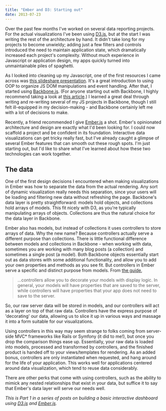 ```yaml
---
title: "Ember and D3: Starting out"
date: 2013-07-23
---
```


Over the past few months I've worked on several data reporting projects. For the actual visualizations I've been using [D3.js](http://www.d3js.org), but at the start I was writing the rest of the architecture by hand. It didn't take long for my projects to become unwieldy; adding just a few filters and controls introduced the need to maintain application state, which dramatically increased each project's complexity. Without much experience in Javascript or application design, my apps quickly turned into unmaintainable piles of spaghetti.

As I looked into cleaning up my Javascript, one of the first resources I came across was [this slideshare presentation](http://www.slideshare.net/rmurphey/cleaner-leaner-meaner-refactoring-your-jquery). It's a great introduction to using OOP to organize JS DOM manipulations and event handling. After that, I started using [Backbone.js](http://backbonejs.org/). (For anyone starting out with Backbone, I highly recommend taking a look at [this article](https://github.com/kjbekkelund/writings/blob/master/published/understanding-backbone.md).) I learned a great deal through writing and re-writing several of my JS projects in Backbone, though I still felt ill-equipped in my decision-making - and Backbone certainly left me with a lot of decisions to make.

Recently, a friend recommended I give [Ember.js](http://www.emberjs.com) a shot. Ember's opinionated architecture and design are exactly what I'd been looking for. I could now scaffold a project and be confident in its foundation. Interactive data visualizations can get tricky really fast, but I've already caught a glimpse of several Ember features that can smooth out these rough spots. I'm just starting out, but I'd like to share what I've learned about how these two technologies can work together.

## The data

One of the first design decisions I encountered when making visualizations in Ember was how to separate the data from the actual rendering. Any sort of dynamic visualization really needs this separation, since your users will be loading and filtering new data without refreshing the page. Backbone's data layer is pretty straightforward: models hold objects, and collections hold arrays of models. This fit nicely with D3, as you're typically manipulating arrays of objects. Collections are thus the natural choice for the data layer in Backbone.

Ember also has models, but instead of collections it uses controllers to store arrays of data. Why the new name? Because controllers actually serve a different purpose than collections. There is little functional difference between models and collections in Backbone - when working with data, sometimes you are working with many blog posts (a collection) and sometimes a single post (a model). Both Backbone objects essentially start out as data stores with some additional functionality, and allow you to add your own properties and methods as you see fit. But controllers in Ember serve a specific and distinct purpose from models. From [the guide](http://emberjs.com/guides/controllers/),

> ...controllers allow you to decorate your models with display logic. In general, your models will have properties that are saved to the server, while controllers will have properties that your app does not need to save to the server.

So, our raw server data will be stored in models, and our controllers will act as a layer on top of that raw data. Controllers have the express purpose of 'decorating' our data, allowing us to slice it up in various ways and massage it into a form suitable for our visualizations.

Using controllers in this way may seem strange to folks coming from server-side MVC\* frameworks like Rails or Symfony (it did to me!), but once you drop the comparison things ease up. Essentially, your raw data is loaded into models, processed and transformed by controllers, and the finished product is handed off to your views/templates for rendering. As an added bonus, controllers are only instantiated when requested, and hang around for the life of your application. This works well for applications centered around data visualization, which tend to reuse data considerably.

There are other perks that come with using controllers, such as the ability to mimick any nested relationships that exist in your data, but suffice it to say that Ember's data layer will serve our needs well.

_This is Part 1 in a series of posts on building a basic interactive dashboard using [D3.js](http://www.d3js.org) and [Ember.js](http://www.emberjs.com)._
